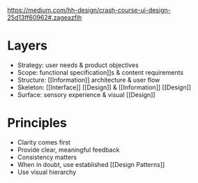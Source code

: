 https://medium.com/hh-design/crash-course-ui-design-25d13ff60962#.zageazfih

# Layers

- Strategy: user needs & product objectives
- Scope: functional specification]]s & content requirements
- Structure: [[Information]] architecture & user flow
- Skeleton: [[Interface]] [[Design]] & [[Information]] [[Design]]
- Surface: sensory experience & visual [[Design]]

# Principles
- Clarity comes first
- Provide clear, meaningful feedback
- Consistency matters
- When in doubt, use established [[Design Patterns]]
- Use visual hierarchy